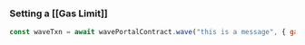 ### Setting a [[Gas Limit]]
 ```js
 const waveTxn = await wavePortalContract.wave("this is a message", { gasLimit: 300000 });
 ```